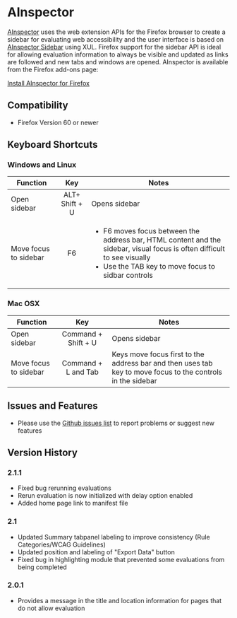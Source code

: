 # AInspector

[AInspector](https://ainspector.disability.illinois.edu) uses the web extension APIs for the Firefox browser to create a sidebar for evaluating web accessibility and the user interface is based on [AInspector Sidebar](https://ainspector.github.io/) using XUL.  Firefox support for the sidebar API is ideal for allowing evaluation information to always be visible and updated as links are followed and new tabs and windows are opened.  AInspector is available from the Firefox add-ons page:

[Install AInspector for Firefox](https://addons.mozilla.org/en-US/firefox/addon/ainspector-wcag)

## Compatibility
* Firefox Version 60 or newer

## Keyboard Shortcuts

### Windows and Linux

| Function | Key | Notes |
|----------|:---:|-------|
| Open sidebar | ALT+ Shift + U | Opens sidebar
| Move focus to sidebar | F6 | <ul><li>F6 moves focus between the address bar, HTML content and the sidebar, visual focus is often difficult to see visually</li><li>Use the TAB key to move focus to sidbar controls</li></ul> |

### Mac OSX

| Function | Key | Notes |
|----------|:---:|-------|
| Open sidebar | Command + Shift + U | Opens sidebar
| Move focus to sidebar | Command + L and Tab | Keys move focus first to the address bar and then uses tab key to move focus to the controls in the sidebar  |

## Issues and Features
* Please use the [Github issues list](https://github.com/ainspector/webextensions-firefox/issues) to report problems or suggest new features

## Version History

### 2.1.1
* Fixed bug rerunning evaluations
* Rerun evaluation is now initialized with delay option enabled
* Added home page link to manifest file

### 2.1
* Updated Summary tabpanel labeling to improve consistency (Rule Categories/WCAG Guidelines)
* Updated position and labeling of "Export Data" button
* Fixed bug in highlighting module that prevented some evaluations from being completed

### 2.0.1
* Provides a message in the title and location information for pages that do not allow evaluation
